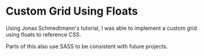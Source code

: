# Custom Grid Using Floats

Using Jonas Schmedtmann's tutorial, I was able to implement a custom grid using floats to reference CSS.

Parts of this also use SASS to be consistent with future projects.
